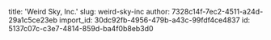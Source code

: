 title: 'Weird Sky, Inc.'
slug: weird-sky-inc
author: 7328c14f-7ec2-4511-a24d-29a1c5ce23eb
import_id: 30dc92fb-4956-479b-a43c-99fdf4ce4837
id: 5137c07c-c3e7-4814-859d-ba4f0b8eb3d0

